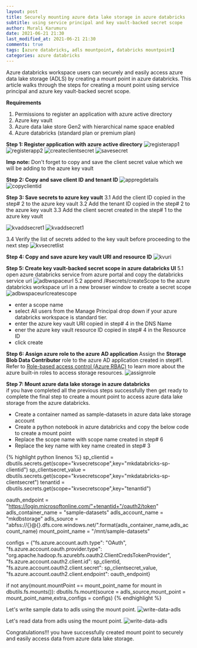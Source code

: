 ```yaml
---
layout: post
title: Securely mounting azure data lake storage in azure databricks
subtitle: using service principal and key vault-backed secret scope
author: Murali Karumuru
date: 2021-06-21 21:30
last_modified_at: 2021-06-21 21:30
comments: true
tags: [azure databricks, adls mountpoint, databricks mountpoint]
categories: azure databricks
---
```


Azure databricks workspace users can securely and easily access azure data lake storage (ADLS) by creating a mount point in azure databricks. This article walks through the steps for creating a mount point using service principal and azure key vault-backed secret scope.

**Requirements**
1. Permissions to register an application with azure active directory
2. Azure key vault
3. Azure data lake store Gen2 with hierarchical name space enabled
4. Azure databricks (standard plan or premium plan)

**Step 1: Register application with azure active directory** 
![registerapp1](../img/blog/databricksmountadls/1-register-app.PNG)
![registerapp2](../img/blog/databricksmountadls/2-register-app.PNG)
![createclientsecret](../img/blog/databricksmountadls/3-create-secret.PNG)
![savesecret](../img/blog/databricksmountadls/4-save-secret.PNG)

**Imp note:** Don't forget to copy and save the client secret value which we will be adding to the azure key vault

**Step 2: Copy and save client ID and tenant ID** 
![appregdetails](../img/blog/databricksmountadls/5.1-appreg-details.PNG)
![copyclientid](../img/blog/databricksmountadls/5.2-appreg-details.PNG)

**Step 3: Save secrets to azure key vault** 
3.1 Add the client ID copied in the step# 2 to the azure key vault
3.2 Add the tenant ID copied in the step# 2 to the azure key vault
3.3 Add the client secret created in the step# 1 to the azure key vault 

![kvaddsecret1](../img/blog/databricksmountadls/6.1-kv_create-secret.PNG)
![kvaddsecret1](../img/blog/databricksmountadls/6.2-kv_create-secret.PNG)

3.4 Verify the list of secrets added to the key vault before proceeding to the next step 
![kvsecretlist](../img/blog/databricksmountadls/6.3-kv-list-secrets.PNG)

**Step 4: Copy and save azure key vault URI and resource ID** 
![kvuri](../img/blog/databricksmountadls/6.4-kv-uri--resourceid.PNG)

**Step 5: Create key vault-backed secret scope in azure databricks UI** 
5.1 open azure databricks service from azure portal and copy the databricks service url 
![adbwspaceurl](../img/blog/databricksmountadls/7-adb-url.PNG)
5.2 append /#secrets/createScope to the azure databricks workspace url in a new browser window to create a secret scope 
![adbwspaceurlcreatescope](../img/blog/databricksmountadls/7.1-create_adb-secret_scope.PNG)
- enter a scope name
- select All users from the Manage Principal drop down if your azure databricks workspace is standard tier.
- enter the azure key vault URI copied in step# 4 in the DNS Name
- ener the azure key vault resource ID copied in step# 4 in the Resource ID
- click create

**Step 6: Assign azure role to the azure AD application** 
Assign the **Storage Blob Data Contributor** role to the azure AD application created in step#1. Refer to [Role-based access control (Azure RBAC)](https://docs.microsoft.com/en-us/azure/storage/blobs/data-lake-storage-access-control-model#role-based-access-control-azure-rbac) to learn more about the azure built-in roles to access storage resources. 
![assignrole](../img/blog/databricksmountadls/8-adls-iam.PNG)

**Step 7: Mount azure data lake storage in azure databricks**  
if you have completed all the previous steps successfully then get ready to complete the final step to create a mount point to access azure data lake storage from the azure databricks.
- Create a container named as sample-datasets in azure data lake storage account
- Create a python notebook in azure databricks and copy the below code to create a mount point
- Replace the scope name with scope name created in step# 6
- Replace the key name with key name created in step# 3

{% highlight python linenos %}
sp_clientid = dbutils.secrets.get(scope="kvsecretscope",key="mkdatabricks-sp-clientid")
sp_clientsecret_value = dbutils.secrets.get(scope="kvsecretscope",key="mkdatabricks-sp-clientsecret")
tenantid = dbutils.secrets.get(scope="kvsecretscope",key="tenantid")

oauth_endpoint = "https://login.microsoftonline.com/"+tenantid+"/oauth2/token"
adls_container_name = "sample-datasets"
adls_account_name = "mkdbstorage"
adls_source = "abfss://{}@{}.dfs.core.windows.net/".format(adls_container_name,adls_account_name)
mount_point_name = "/mnt/sample-datasets"

configs = {"fs.azure.account.auth.type": "OAuth",
          "fs.azure.account.oauth.provider.type": "org.apache.hadoop.fs.azurebfs.oauth2.ClientCredsTokenProvider",
          "fs.azure.account.oauth2.client.id": sp_clientid,
          "fs.azure.account.oauth2.client.secret": sp_clientsecret_value,
          "fs.azure.account.oauth2.client.endpoint": oauth_endpoint}

if not any(mount.mountPoint == mount_point_name for mount in dbutils.fs.mounts()):
    dbutils.fs.mount(source = adls_source,mount_point = mount_point_name,extra_configs = configs)
{% endhighlight %}

Let's write sample data to adls using the mount point. 
![write-data-adls](../img/blog/databricksmountadls/9-write-data-adls.PNG)

Let's read data from adls using the mount point. 
![write-data-adls](../img/blog/databricksmountadls/10-read-data-adls.PNG)

Congratulations!!! you have successfully created mount point to securely and easily access data from azure data lake storage.